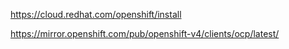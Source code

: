 https://cloud.redhat.com/openshift/install

https://mirror.openshift.com/pub/openshift-v4/clients/ocp/latest/
